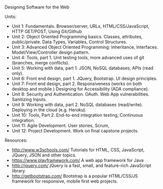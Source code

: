 
Designing Software for the Web

Units:

* Unit 1: Fundamentals.  Browser/server, URLs, HTML/CSS/JavaScript, HTTP GET/POST, Using Git/Github
* Unit 2: Object Oriented Programming basics.  Classes, attributes, public/private.   Data Types, Variables, Control Structures.
* Unit 3: Advanced Object Oriented Programming: Inheritance, Interfaces.   Model/View/Controller design pattern.
* Unit 4: Tools, part 1.  Unit testing tools, more advanced uses of git (branches, merge conflicts).
* Unit 5: Working with data, part 1.  JSON, NoSQL databases, APIs (read only).
* Unit 6: Front end design, part 1.   JQuery, Bootstrap.  UI design principles.  
* Unit 7: Front end design, part 2.   Responsiveness (works on both desktop and mobile.) Designing for Accessibility (ADA compliance).
* Unit 8: Security and Authentication.  OAuth.  Web App vulnerabilities.  Sanitizing Inputs.
* Unit 9: Working with data, part 2.   NoSQL databases (read/write). Deploying in the cloud (e.g. Heroku).
* Unit 10: Tools, Part 2.   End-to-end integration testing, Continuous integration.
* Unit 11: Agile Development.    User stories, Scrum, 
* Unit 12: Project Development.  Work on final capstone projects.

Resources:

* http://www.w3schools.com/        Tutorials for HTML, CSS, JavaScript, JQuery, JSON and other topics.
* https://www.playframework.com/   A web app framework for Java
* http://jquery.com/               jQuery is a fast, small, and feature-rich JavaScript library. 
* http://getbootstrap.com/         Bootstrap is a popular HTML/CSS/JS framework for responsive, mobile first web projects.

